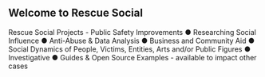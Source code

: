 ## Welcome to Rescue Social
Rescue Social Projects - Public Safety Improvements ● Researching Social Influence ● Anti-Abuse & Data Analysis ● Business and Community Aid ● Social Dynamics of People, Victims, Entities, Arts and/or Public Figures
● Investigative
● Guides & Open Source Examples - available to impact other cases
